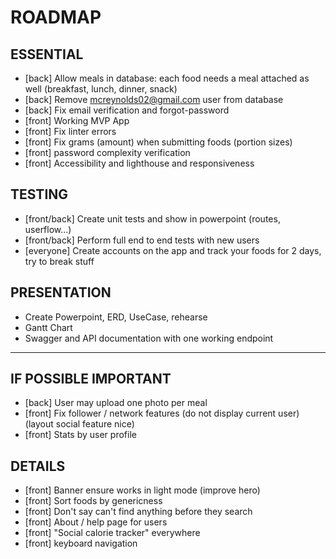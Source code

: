 # ROADMAP

## ESSENTIAL
- [back] Allow meals in database: each food needs a meal attached as well (breakfast, lunch, dinner, snack)
- [back] Remove mcreynolds02@gmail.com user from database
- [back] Fix email verification and forgot-password
- [front] Working MVP App
- [front] Fix linter errors
- [front] Fix grams (amount) when submitting foods (portion sizes)
- [front] password complexity verification
- [front] Accessibility and lighthouse and responsiveness

## TESTING
- [front/back] Create unit tests and show in powerpoint (routes, userflow...)
- [front/back] Perform full end to end tests with new users
- [everyone] Create accounts on the app and track your foods for 2 days, try to break stuff

## PRESENTATION
- Create Powerpoint, ERD, UseCase, rehearse
- Gantt Chart
- Swagger and API documentation with one working endpoint

---

## IF POSSIBLE IMPORTANT
- [back] User may upload one photo per meal
- [front] Fix follower / network features (do not display current user)(layout social feature nice)
- [front] Stats by user profile

## DETAILS
- [front] Banner ensure works in light mode (improve hero)
- [front] Sort foods by genericness
- [front] Don't say can't find anything before they search
- [front] About / help page for users
- [front] "Social calorie tracker" everywhere
- [front] keyboard navigation